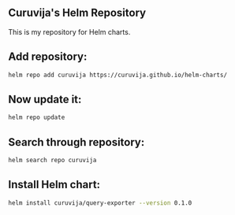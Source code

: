 ## Curuvija's Helm Repository

This is my repository for Helm charts. 

## Add repository:

```bash
helm repo add curuvija https://curuvija.github.io/helm-charts/
```
## Now update it:

```bash
helm repo update
```
## Search through repository:

```bash
helm search repo curuvija
```

## Install Helm chart:

```bash
helm install curuvija/query-exporter --version 0.1.0
```
